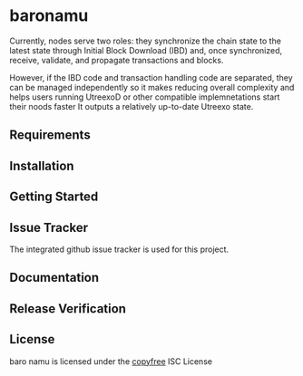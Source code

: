 # baronamu
Currently, nodes serve two roles: they synchronize the chain state to the latest state through Initial Block Download (IBD) and, once synchronized, receive, validate, and propagate transactions and blocks. 

However, if the IBD code and transaction handling code are separated, they can be managed independently so it makes reducing overall complexity and helps users running UtreexoD or other compatible implemnetations start their noods faster
It outputs a relatively up-to-date Utreexo state. 
## Requirements

## Installation

## Getting Started

## Issue Tracker
The integrated github issue tracker is used for this project.
## Documentation

## Release Verification

## License
baro namu is licensed under the [copyfree](https://copyfree.org/) ISC License
